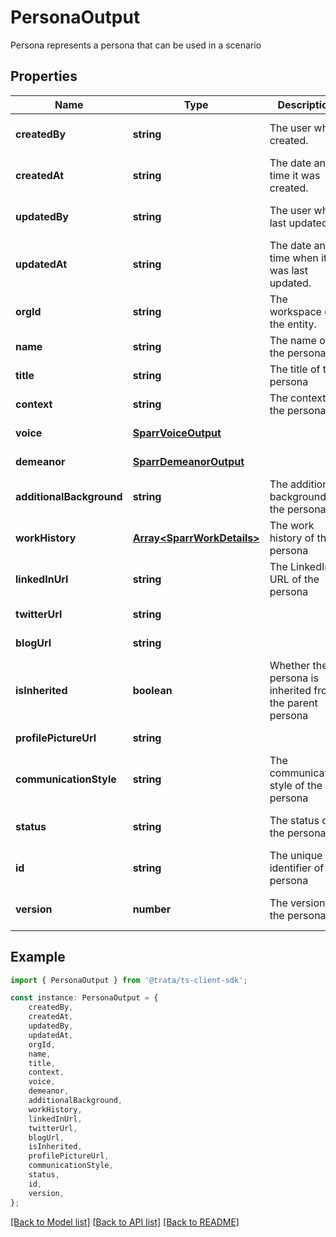# PersonaOutput

Persona represents a persona that can be used in a scenario

## Properties

Name | Type | Description | Notes
------------ | ------------- | ------------- | -------------
**createdBy** | **string** | The user who created. | [optional] [default to undefined]
**createdAt** | **string** | The date and time it was created. | [optional] [default to undefined]
**updatedBy** | **string** | The user who last updated. | [optional] [default to undefined]
**updatedAt** | **string** | The date and time when it was last updated. | [optional] [default to undefined]
**orgId** | **string** | The workspace of the entity. | [optional] [default to undefined]
**name** | **string** | The name of the persona | [default to undefined]
**title** | **string** | The title of the persona | [default to undefined]
**context** | **string** | The context of the persona | [default to undefined]
**voice** | [**SparrVoiceOutput**](SparrVoiceOutput.md) |  | [default to undefined]
**demeanor** | [**SparrDemeanorOutput**](SparrDemeanorOutput.md) |  | [default to undefined]
**additionalBackground** | **string** | The additional background of the persona | [default to undefined]
**workHistory** | [**Array&lt;SparrWorkDetails&gt;**](SparrWorkDetails.md) | The work history of the persona | [default to undefined]
**linkedInUrl** | **string** | The LinkedIn URL of the persona | [default to undefined]
**twitterUrl** | **string** |  | [default to undefined]
**blogUrl** | **string** |  | [default to undefined]
**isInherited** | **boolean** | Whether the persona is inherited from the parent persona | [optional] [default to false]
**profilePictureUrl** | **string** |  | [default to undefined]
**communicationStyle** | **string** | The communication style of the persona | [optional] [default to 'balanced']
**status** | **string** | The status of the persona | [optional] [default to 'active']
**id** | **string** | The unique identifier of the persona | [optional] [default to undefined]
**version** | **number** | The version of the persona | [optional] [default to 1]

## Example

```typescript
import { PersonaOutput } from '@trata/ts-client-sdk';

const instance: PersonaOutput = {
    createdBy,
    createdAt,
    updatedBy,
    updatedAt,
    orgId,
    name,
    title,
    context,
    voice,
    demeanor,
    additionalBackground,
    workHistory,
    linkedInUrl,
    twitterUrl,
    blogUrl,
    isInherited,
    profilePictureUrl,
    communicationStyle,
    status,
    id,
    version,
};
```

[[Back to Model list]](../README.md#documentation-for-models) [[Back to API list]](../README.md#documentation-for-api-endpoints) [[Back to README]](../README.md)

